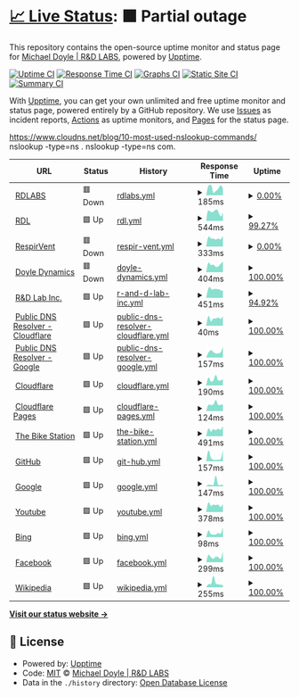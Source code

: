 # [📈 Live Status](https://RDLGBC.github.io/upptime): <!--live status--> **🟧 Partial outage**

This repository contains the open-source uptime monitor and status page for [Michael Doyle | R&D LABS](rdlabs.science), powered by [Upptime](https://github.com/upptime/upptime).

[![Uptime CI](https://github.com/RDLGBC/upptime/workflows/Uptime%20CI/badge.svg)](https://github.com/RDLGBC/upptime/actions?query=workflow%3A%22Uptime+CI%22)
[![Response Time CI](https://github.com/RDLGBC/upptime/workflows/Response%20Time%20CI/badge.svg)](https://github.com/RDLGBC/upptime/actions?query=workflow%3A%22Response+Time+CI%22)
[![Graphs CI](https://github.com/RDLGBC/upptime/workflows/Graphs%20CI/badge.svg)](https://github.com/RDLGBC/upptime/actions?query=workflow%3A%22Graphs+CI%22)
[![Static Site CI](https://github.com/RDLGBC/upptime/workflows/Static%20Site%20CI/badge.svg)](https://github.com/RDLGBC/upptime/actions?query=workflow%3A%22Static+Site+CI%22)
[![Summary CI](https://github.com/RDLGBC/upptime/workflows/Summary%20CI/badge.svg)](https://github.com/RDLGBC/upptime/actions?query=workflow%3A%22Summary+CI%22)

With [Upptime](https://upptime.js.org), you can get your own unlimited and free uptime monitor and status page, powered entirely by a GitHub repository. We use [Issues](https://github.com/RDLGBC/upptime/issues) as incident reports, [Actions](https://github.com/RDLGBC/upptime/actions) as uptime monitors, and [Pages](https://RDLGBC.github.io/upptime) for the status page.

https://www.cloudns.net/blog/10-most-used-nslookup-commands/
nslookup -type=ns .
nslookup -type=ns com.

<!--start: status pages-->
<!-- This summary is generated by Upptime (https://github.com/upptime/upptime) -->
<!-- Do not edit this manually, your changes will be overwritten -->
<!-- prettier-ignore -->
| URL | Status | History | Response Time | Uptime |
| --- | ------ | ------- | ------------- | ------ |
| <img alt="" src="https://icons.duckduckgo.com/ip3/www.rdlabs.science.ico" height="13"> [RDLABS](https://www.rdlabs.science/) | 🟥 Down | [rdlabs.yml](https://github.com/RDLGBC/upptime/commits/HEAD/history/rdlabs.yml) | <details><summary><img alt="Response time graph" src="./graphs/rdlabs/response-time-week.png" height="20"> 185ms</summary><br><a href="https://RDLGBC.github.io/upptime/history/rdlabs"><img alt="Response time 227" src="https://img.shields.io/endpoint?url=https%3A%2F%2Fraw.githubusercontent.com%2FRDLGBC%2Fupptime%2FHEAD%2Fapi%2Frdlabs%2Fresponse-time.json"></a><br><a href="https://RDLGBC.github.io/upptime/history/rdlabs"><img alt="24-hour response time 185" src="https://img.shields.io/endpoint?url=https%3A%2F%2Fraw.githubusercontent.com%2FRDLGBC%2Fupptime%2FHEAD%2Fapi%2Frdlabs%2Fresponse-time-day.json"></a><br><a href="https://RDLGBC.github.io/upptime/history/rdlabs"><img alt="7-day response time 185" src="https://img.shields.io/endpoint?url=https%3A%2F%2Fraw.githubusercontent.com%2FRDLGBC%2Fupptime%2FHEAD%2Fapi%2Frdlabs%2Fresponse-time-week.json"></a><br><a href="https://RDLGBC.github.io/upptime/history/rdlabs"><img alt="30-day response time 247" src="https://img.shields.io/endpoint?url=https%3A%2F%2Fraw.githubusercontent.com%2FRDLGBC%2Fupptime%2FHEAD%2Fapi%2Frdlabs%2Fresponse-time-month.json"></a><br><a href="https://RDLGBC.github.io/upptime/history/rdlabs"><img alt="1-year response time 229" src="https://img.shields.io/endpoint?url=https%3A%2F%2Fraw.githubusercontent.com%2FRDLGBC%2Fupptime%2FHEAD%2Fapi%2Frdlabs%2Fresponse-time-year.json"></a></details> | <details><summary><a href="https://RDLGBC.github.io/upptime/history/rdlabs">0.00%</a></summary><a href="https://RDLGBC.github.io/upptime/history/rdlabs"><img alt="All-time uptime 0.00%" src="https://img.shields.io/endpoint?url=https%3A%2F%2Fraw.githubusercontent.com%2FRDLGBC%2Fupptime%2FHEAD%2Fapi%2Frdlabs%2Fuptime.json"></a><br><a href="https://RDLGBC.github.io/upptime/history/rdlabs"><img alt="24-hour uptime 0.00%" src="https://img.shields.io/endpoint?url=https%3A%2F%2Fraw.githubusercontent.com%2FRDLGBC%2Fupptime%2FHEAD%2Fapi%2Frdlabs%2Fuptime-day.json"></a><br><a href="https://RDLGBC.github.io/upptime/history/rdlabs"><img alt="7-day uptime 0.00%" src="https://img.shields.io/endpoint?url=https%3A%2F%2Fraw.githubusercontent.com%2FRDLGBC%2Fupptime%2FHEAD%2Fapi%2Frdlabs%2Fuptime-week.json"></a><br><a href="https://RDLGBC.github.io/upptime/history/rdlabs"><img alt="30-day uptime 4.67%" src="https://img.shields.io/endpoint?url=https%3A%2F%2Fraw.githubusercontent.com%2FRDLGBC%2Fupptime%2FHEAD%2Fapi%2Frdlabs%2Fuptime-month.json"></a><br><a href="https://RDLGBC.github.io/upptime/history/rdlabs"><img alt="1-year uptime 0.00%" src="https://img.shields.io/endpoint?url=https%3A%2F%2Fraw.githubusercontent.com%2FRDLGBC%2Fupptime%2FHEAD%2Fapi%2Frdlabs%2Fuptime-year.json"></a></details>
| <img alt="" src="https://icons.duckduckgo.com/ip3/www.rdl.science.ico" height="13"> [RDL](https://www.rdl.science/) | 🟩 Up | [rdl.yml](https://github.com/RDLGBC/upptime/commits/HEAD/history/rdl.yml) | <details><summary><img alt="Response time graph" src="./graphs/rdl/response-time-week.png" height="20"> 544ms</summary><br><a href="https://RDLGBC.github.io/upptime/history/rdl"><img alt="Response time 650" src="https://img.shields.io/endpoint?url=https%3A%2F%2Fraw.githubusercontent.com%2FRDLGBC%2Fupptime%2FHEAD%2Fapi%2Frdl%2Fresponse-time.json"></a><br><a href="https://RDLGBC.github.io/upptime/history/rdl"><img alt="24-hour response time 502" src="https://img.shields.io/endpoint?url=https%3A%2F%2Fraw.githubusercontent.com%2FRDLGBC%2Fupptime%2FHEAD%2Fapi%2Frdl%2Fresponse-time-day.json"></a><br><a href="https://RDLGBC.github.io/upptime/history/rdl"><img alt="7-day response time 544" src="https://img.shields.io/endpoint?url=https%3A%2F%2Fraw.githubusercontent.com%2FRDLGBC%2Fupptime%2FHEAD%2Fapi%2Frdl%2Fresponse-time-week.json"></a><br><a href="https://RDLGBC.github.io/upptime/history/rdl"><img alt="30-day response time 641" src="https://img.shields.io/endpoint?url=https%3A%2F%2Fraw.githubusercontent.com%2FRDLGBC%2Fupptime%2FHEAD%2Fapi%2Frdl%2Fresponse-time-month.json"></a><br><a href="https://RDLGBC.github.io/upptime/history/rdl"><img alt="1-year response time 650" src="https://img.shields.io/endpoint?url=https%3A%2F%2Fraw.githubusercontent.com%2FRDLGBC%2Fupptime%2FHEAD%2Fapi%2Frdl%2Fresponse-time-year.json"></a></details> | <details><summary><a href="https://RDLGBC.github.io/upptime/history/rdl">99.27%</a></summary><a href="https://RDLGBC.github.io/upptime/history/rdl"><img alt="All-time uptime 2.44%" src="https://img.shields.io/endpoint?url=https%3A%2F%2Fraw.githubusercontent.com%2FRDLGBC%2Fupptime%2FHEAD%2Fapi%2Frdl%2Fuptime.json"></a><br><a href="https://RDLGBC.github.io/upptime/history/rdl"><img alt="24-hour uptime 100.00%" src="https://img.shields.io/endpoint?url=https%3A%2F%2Fraw.githubusercontent.com%2FRDLGBC%2Fupptime%2FHEAD%2Fapi%2Frdl%2Fuptime-day.json"></a><br><a href="https://RDLGBC.github.io/upptime/history/rdl"><img alt="7-day uptime 99.27%" src="https://img.shields.io/endpoint?url=https%3A%2F%2Fraw.githubusercontent.com%2FRDLGBC%2Fupptime%2FHEAD%2Fapi%2Frdl%2Fuptime-week.json"></a><br><a href="https://RDLGBC.github.io/upptime/history/rdl"><img alt="30-day uptime 39.64%" src="https://img.shields.io/endpoint?url=https%3A%2F%2Fraw.githubusercontent.com%2FRDLGBC%2Fupptime%2FHEAD%2Fapi%2Frdl%2Fuptime-month.json"></a><br><a href="https://RDLGBC.github.io/upptime/history/rdl"><img alt="1-year uptime 2.65%" src="https://img.shields.io/endpoint?url=https%3A%2F%2Fraw.githubusercontent.com%2FRDLGBC%2Fupptime%2FHEAD%2Fapi%2Frdl%2Fuptime-year.json"></a></details>
| <img alt="" src="https://icons.duckduckgo.com/ip3/www.respirvent.com.ico" height="13"> [RespirVent](https://www.respirvent.com/) | 🟥 Down | [respir-vent.yml](https://github.com/RDLGBC/upptime/commits/HEAD/history/respir-vent.yml) | <details><summary><img alt="Response time graph" src="./graphs/respir-vent/response-time-week.png" height="20"> 333ms</summary><br><a href="https://RDLGBC.github.io/upptime/history/respir-vent"><img alt="Response time 631" src="https://img.shields.io/endpoint?url=https%3A%2F%2Fraw.githubusercontent.com%2FRDLGBC%2Fupptime%2FHEAD%2Fapi%2Frespir-vent%2Fresponse-time.json"></a><br><a href="https://RDLGBC.github.io/upptime/history/respir-vent"><img alt="24-hour response time 420" src="https://img.shields.io/endpoint?url=https%3A%2F%2Fraw.githubusercontent.com%2FRDLGBC%2Fupptime%2FHEAD%2Fapi%2Frespir-vent%2Fresponse-time-day.json"></a><br><a href="https://RDLGBC.github.io/upptime/history/respir-vent"><img alt="7-day response time 333" src="https://img.shields.io/endpoint?url=https%3A%2F%2Fraw.githubusercontent.com%2FRDLGBC%2Fupptime%2FHEAD%2Fapi%2Frespir-vent%2Fresponse-time-week.json"></a><br><a href="https://RDLGBC.github.io/upptime/history/respir-vent"><img alt="30-day response time 322" src="https://img.shields.io/endpoint?url=https%3A%2F%2Fraw.githubusercontent.com%2FRDLGBC%2Fupptime%2FHEAD%2Fapi%2Frespir-vent%2Fresponse-time-month.json"></a><br><a href="https://RDLGBC.github.io/upptime/history/respir-vent"><img alt="1-year response time 541" src="https://img.shields.io/endpoint?url=https%3A%2F%2Fraw.githubusercontent.com%2FRDLGBC%2Fupptime%2FHEAD%2Fapi%2Frespir-vent%2Fresponse-time-year.json"></a></details> | <details><summary><a href="https://RDLGBC.github.io/upptime/history/respir-vent">0.00%</a></summary><a href="https://RDLGBC.github.io/upptime/history/respir-vent"><img alt="All-time uptime 49.20%" src="https://img.shields.io/endpoint?url=https%3A%2F%2Fraw.githubusercontent.com%2FRDLGBC%2Fupptime%2FHEAD%2Fapi%2Frespir-vent%2Fuptime.json"></a><br><a href="https://RDLGBC.github.io/upptime/history/respir-vent"><img alt="24-hour uptime 0.00%" src="https://img.shields.io/endpoint?url=https%3A%2F%2Fraw.githubusercontent.com%2FRDLGBC%2Fupptime%2FHEAD%2Fapi%2Frespir-vent%2Fuptime-day.json"></a><br><a href="https://RDLGBC.github.io/upptime/history/respir-vent"><img alt="7-day uptime 0.00%" src="https://img.shields.io/endpoint?url=https%3A%2F%2Fraw.githubusercontent.com%2FRDLGBC%2Fupptime%2FHEAD%2Fapi%2Frespir-vent%2Fuptime-week.json"></a><br><a href="https://RDLGBC.github.io/upptime/history/respir-vent"><img alt="30-day uptime 4.67%" src="https://img.shields.io/endpoint?url=https%3A%2F%2Fraw.githubusercontent.com%2FRDLGBC%2Fupptime%2FHEAD%2Fapi%2Frespir-vent%2Fuptime-month.json"></a><br><a href="https://RDLGBC.github.io/upptime/history/respir-vent"><img alt="1-year uptime 39.03%" src="https://img.shields.io/endpoint?url=https%3A%2F%2Fraw.githubusercontent.com%2FRDLGBC%2Fupptime%2FHEAD%2Fapi%2Frespir-vent%2Fuptime-year.json"></a></details>
| <img alt="" src="https://icons.duckduckgo.com/ip3/www.doyledynamics.com.ico" height="13"> [Doyle Dynamics](http://www.doyledynamics.com/) | 🟥 Down | [doyle-dynamics.yml](https://github.com/RDLGBC/upptime/commits/HEAD/history/doyle-dynamics.yml) | <details><summary><img alt="Response time graph" src="./graphs/doyle-dynamics/response-time-week.png" height="20"> 404ms</summary><br><a href="https://RDLGBC.github.io/upptime/history/doyle-dynamics"><img alt="Response time 504" src="https://img.shields.io/endpoint?url=https%3A%2F%2Fraw.githubusercontent.com%2FRDLGBC%2Fupptime%2FHEAD%2Fapi%2Fdoyle-dynamics%2Fresponse-time.json"></a><br><a href="https://RDLGBC.github.io/upptime/history/doyle-dynamics"><img alt="24-hour response time 470" src="https://img.shields.io/endpoint?url=https%3A%2F%2Fraw.githubusercontent.com%2FRDLGBC%2Fupptime%2FHEAD%2Fapi%2Fdoyle-dynamics%2Fresponse-time-day.json"></a><br><a href="https://RDLGBC.github.io/upptime/history/doyle-dynamics"><img alt="7-day response time 404" src="https://img.shields.io/endpoint?url=https%3A%2F%2Fraw.githubusercontent.com%2FRDLGBC%2Fupptime%2FHEAD%2Fapi%2Fdoyle-dynamics%2Fresponse-time-week.json"></a><br><a href="https://RDLGBC.github.io/upptime/history/doyle-dynamics"><img alt="30-day response time 420" src="https://img.shields.io/endpoint?url=https%3A%2F%2Fraw.githubusercontent.com%2FRDLGBC%2Fupptime%2FHEAD%2Fapi%2Fdoyle-dynamics%2Fresponse-time-month.json"></a><br><a href="https://RDLGBC.github.io/upptime/history/doyle-dynamics"><img alt="1-year response time 495" src="https://img.shields.io/endpoint?url=https%3A%2F%2Fraw.githubusercontent.com%2FRDLGBC%2Fupptime%2FHEAD%2Fapi%2Fdoyle-dynamics%2Fresponse-time-year.json"></a></details> | <details><summary><a href="https://RDLGBC.github.io/upptime/history/doyle-dynamics">100.00%</a></summary><a href="https://RDLGBC.github.io/upptime/history/doyle-dynamics"><img alt="All-time uptime 99.86%" src="https://img.shields.io/endpoint?url=https%3A%2F%2Fraw.githubusercontent.com%2FRDLGBC%2Fupptime%2FHEAD%2Fapi%2Fdoyle-dynamics%2Fuptime.json"></a><br><a href="https://RDLGBC.github.io/upptime/history/doyle-dynamics"><img alt="24-hour uptime 99.99%" src="https://img.shields.io/endpoint?url=https%3A%2F%2Fraw.githubusercontent.com%2FRDLGBC%2Fupptime%2FHEAD%2Fapi%2Fdoyle-dynamics%2Fuptime-day.json"></a><br><a href="https://RDLGBC.github.io/upptime/history/doyle-dynamics"><img alt="7-day uptime 100.00%" src="https://img.shields.io/endpoint?url=https%3A%2F%2Fraw.githubusercontent.com%2FRDLGBC%2Fupptime%2FHEAD%2Fapi%2Fdoyle-dynamics%2Fuptime-week.json"></a><br><a href="https://RDLGBC.github.io/upptime/history/doyle-dynamics"><img alt="30-day uptime 99.77%" src="https://img.shields.io/endpoint?url=https%3A%2F%2Fraw.githubusercontent.com%2FRDLGBC%2Fupptime%2FHEAD%2Fapi%2Fdoyle-dynamics%2Fuptime-month.json"></a><br><a href="https://RDLGBC.github.io/upptime/history/doyle-dynamics"><img alt="1-year uptime 99.84%" src="https://img.shields.io/endpoint?url=https%3A%2F%2Fraw.githubusercontent.com%2FRDLGBC%2Fupptime%2FHEAD%2Fapi%2Fdoyle-dynamics%2Fuptime-year.json"></a></details>
| <img alt="" src="https://icons.duckduckgo.com/ip3/rdlabinc.com.ico" height="13"> [R&D Lab Inc.](http://rdlabinc.com) | 🟩 Up | [r-and-d-lab-inc.yml](https://github.com/RDLGBC/upptime/commits/HEAD/history/r-and-d-lab-inc.yml) | <details><summary><img alt="Response time graph" src="./graphs/r-and-d-lab-inc/response-time-week.png" height="20"> 451ms</summary><br><a href="https://RDLGBC.github.io/upptime/history/r-and-d-lab-inc"><img alt="Response time 557" src="https://img.shields.io/endpoint?url=https%3A%2F%2Fraw.githubusercontent.com%2FRDLGBC%2Fupptime%2FHEAD%2Fapi%2Fr-and-d-lab-inc%2Fresponse-time.json"></a><br><a href="https://RDLGBC.github.io/upptime/history/r-and-d-lab-inc"><img alt="24-hour response time 390" src="https://img.shields.io/endpoint?url=https%3A%2F%2Fraw.githubusercontent.com%2FRDLGBC%2Fupptime%2FHEAD%2Fapi%2Fr-and-d-lab-inc%2Fresponse-time-day.json"></a><br><a href="https://RDLGBC.github.io/upptime/history/r-and-d-lab-inc"><img alt="7-day response time 451" src="https://img.shields.io/endpoint?url=https%3A%2F%2Fraw.githubusercontent.com%2FRDLGBC%2Fupptime%2FHEAD%2Fapi%2Fr-and-d-lab-inc%2Fresponse-time-week.json"></a><br><a href="https://RDLGBC.github.io/upptime/history/r-and-d-lab-inc"><img alt="30-day response time 533" src="https://img.shields.io/endpoint?url=https%3A%2F%2Fraw.githubusercontent.com%2FRDLGBC%2Fupptime%2FHEAD%2Fapi%2Fr-and-d-lab-inc%2Fresponse-time-month.json"></a><br><a href="https://RDLGBC.github.io/upptime/history/r-and-d-lab-inc"><img alt="1-year response time 548" src="https://img.shields.io/endpoint?url=https%3A%2F%2Fraw.githubusercontent.com%2FRDLGBC%2Fupptime%2FHEAD%2Fapi%2Fr-and-d-lab-inc%2Fresponse-time-year.json"></a></details> | <details><summary><a href="https://RDLGBC.github.io/upptime/history/r-and-d-lab-inc">94.92%</a></summary><a href="https://RDLGBC.github.io/upptime/history/r-and-d-lab-inc"><img alt="All-time uptime 2.33%" src="https://img.shields.io/endpoint?url=https%3A%2F%2Fraw.githubusercontent.com%2FRDLGBC%2Fupptime%2FHEAD%2Fapi%2Fr-and-d-lab-inc%2Fuptime.json"></a><br><a href="https://RDLGBC.github.io/upptime/history/r-and-d-lab-inc"><img alt="24-hour uptime 100.00%" src="https://img.shields.io/endpoint?url=https%3A%2F%2Fraw.githubusercontent.com%2FRDLGBC%2Fupptime%2FHEAD%2Fapi%2Fr-and-d-lab-inc%2Fuptime-day.json"></a><br><a href="https://RDLGBC.github.io/upptime/history/r-and-d-lab-inc"><img alt="7-day uptime 94.92%" src="https://img.shields.io/endpoint?url=https%3A%2F%2Fraw.githubusercontent.com%2FRDLGBC%2Fupptime%2FHEAD%2Fapi%2Fr-and-d-lab-inc%2Fuptime-week.json"></a><br><a href="https://RDLGBC.github.io/upptime/history/r-and-d-lab-inc"><img alt="30-day uptime 38.13%" src="https://img.shields.io/endpoint?url=https%3A%2F%2Fraw.githubusercontent.com%2FRDLGBC%2Fupptime%2FHEAD%2Fapi%2Fr-and-d-lab-inc%2Fuptime-month.json"></a><br><a href="https://RDLGBC.github.io/upptime/history/r-and-d-lab-inc"><img alt="1-year uptime 2.53%" src="https://img.shields.io/endpoint?url=https%3A%2F%2Fraw.githubusercontent.com%2FRDLGBC%2Fupptime%2FHEAD%2Fapi%2Fr-and-d-lab-inc%2Fuptime-year.json"></a></details>
| <img alt="" src="https://icons.duckduckgo.com/ip3/1.1.1.1.ico" height="13"> [Public DNS Resolver - Cloudflare](https://1.1.1.1) | 🟩 Up | [public-dns-resolver-cloudflare.yml](https://github.com/RDLGBC/upptime/commits/HEAD/history/public-dns-resolver-cloudflare.yml) | <details><summary><img alt="Response time graph" src="./graphs/public-dns-resolver-cloudflare/response-time-week.png" height="20"> 40ms</summary><br><a href="https://RDLGBC.github.io/upptime/history/public-dns-resolver-cloudflare"><img alt="Response time 557" src="https://img.shields.io/endpoint?url=https%3A%2F%2Fraw.githubusercontent.com%2FRDLGBC%2Fupptime%2FHEAD%2Fapi%2Fpublic-dns-resolver-cloudflare%2Fresponse-time.json"></a><br><a href="https://RDLGBC.github.io/upptime/history/public-dns-resolver-cloudflare"><img alt="24-hour response time 49" src="https://img.shields.io/endpoint?url=https%3A%2F%2Fraw.githubusercontent.com%2FRDLGBC%2Fupptime%2FHEAD%2Fapi%2Fpublic-dns-resolver-cloudflare%2Fresponse-time-day.json"></a><br><a href="https://RDLGBC.github.io/upptime/history/public-dns-resolver-cloudflare"><img alt="7-day response time 40" src="https://img.shields.io/endpoint?url=https%3A%2F%2Fraw.githubusercontent.com%2FRDLGBC%2Fupptime%2FHEAD%2Fapi%2Fpublic-dns-resolver-cloudflare%2Fresponse-time-week.json"></a><br><a href="https://RDLGBC.github.io/upptime/history/public-dns-resolver-cloudflare"><img alt="30-day response time 35" src="https://img.shields.io/endpoint?url=https%3A%2F%2Fraw.githubusercontent.com%2FRDLGBC%2Fupptime%2FHEAD%2Fapi%2Fpublic-dns-resolver-cloudflare%2Fresponse-time-month.json"></a><br><a href="https://RDLGBC.github.io/upptime/history/public-dns-resolver-cloudflare"><img alt="1-year response time 645" src="https://img.shields.io/endpoint?url=https%3A%2F%2Fraw.githubusercontent.com%2FRDLGBC%2Fupptime%2FHEAD%2Fapi%2Fpublic-dns-resolver-cloudflare%2Fresponse-time-year.json"></a></details> | <details><summary><a href="https://RDLGBC.github.io/upptime/history/public-dns-resolver-cloudflare">100.00%</a></summary><a href="https://RDLGBC.github.io/upptime/history/public-dns-resolver-cloudflare"><img alt="All-time uptime 99.98%" src="https://img.shields.io/endpoint?url=https%3A%2F%2Fraw.githubusercontent.com%2FRDLGBC%2Fupptime%2FHEAD%2Fapi%2Fpublic-dns-resolver-cloudflare%2Fuptime.json"></a><br><a href="https://RDLGBC.github.io/upptime/history/public-dns-resolver-cloudflare"><img alt="24-hour uptime 100.00%" src="https://img.shields.io/endpoint?url=https%3A%2F%2Fraw.githubusercontent.com%2FRDLGBC%2Fupptime%2FHEAD%2Fapi%2Fpublic-dns-resolver-cloudflare%2Fuptime-day.json"></a><br><a href="https://RDLGBC.github.io/upptime/history/public-dns-resolver-cloudflare"><img alt="7-day uptime 100.00%" src="https://img.shields.io/endpoint?url=https%3A%2F%2Fraw.githubusercontent.com%2FRDLGBC%2Fupptime%2FHEAD%2Fapi%2Fpublic-dns-resolver-cloudflare%2Fuptime-week.json"></a><br><a href="https://RDLGBC.github.io/upptime/history/public-dns-resolver-cloudflare"><img alt="30-day uptime 100.00%" src="https://img.shields.io/endpoint?url=https%3A%2F%2Fraw.githubusercontent.com%2FRDLGBC%2Fupptime%2FHEAD%2Fapi%2Fpublic-dns-resolver-cloudflare%2Fuptime-month.json"></a><br><a href="https://RDLGBC.github.io/upptime/history/public-dns-resolver-cloudflare"><img alt="1-year uptime 99.98%" src="https://img.shields.io/endpoint?url=https%3A%2F%2Fraw.githubusercontent.com%2FRDLGBC%2Fupptime%2FHEAD%2Fapi%2Fpublic-dns-resolver-cloudflare%2Fuptime-year.json"></a></details>
| <img alt="" src="https://icons.duckduckgo.com/ip3/8.8.8.8.ico" height="13"> [Public DNS Resolver - Google](https://8.8.8.8) | 🟩 Up | [public-dns-resolver-google.yml](https://github.com/RDLGBC/upptime/commits/HEAD/history/public-dns-resolver-google.yml) | <details><summary><img alt="Response time graph" src="./graphs/public-dns-resolver-google/response-time-week.png" height="20"> 157ms</summary><br><a href="https://RDLGBC.github.io/upptime/history/public-dns-resolver-google"><img alt="Response time 181" src="https://img.shields.io/endpoint?url=https%3A%2F%2Fraw.githubusercontent.com%2FRDLGBC%2Fupptime%2FHEAD%2Fapi%2Fpublic-dns-resolver-google%2Fresponse-time.json"></a><br><a href="https://RDLGBC.github.io/upptime/history/public-dns-resolver-google"><img alt="24-hour response time 277" src="https://img.shields.io/endpoint?url=https%3A%2F%2Fraw.githubusercontent.com%2FRDLGBC%2Fupptime%2FHEAD%2Fapi%2Fpublic-dns-resolver-google%2Fresponse-time-day.json"></a><br><a href="https://RDLGBC.github.io/upptime/history/public-dns-resolver-google"><img alt="7-day response time 157" src="https://img.shields.io/endpoint?url=https%3A%2F%2Fraw.githubusercontent.com%2FRDLGBC%2Fupptime%2FHEAD%2Fapi%2Fpublic-dns-resolver-google%2Fresponse-time-week.json"></a><br><a href="https://RDLGBC.github.io/upptime/history/public-dns-resolver-google"><img alt="30-day response time 154" src="https://img.shields.io/endpoint?url=https%3A%2F%2Fraw.githubusercontent.com%2FRDLGBC%2Fupptime%2FHEAD%2Fapi%2Fpublic-dns-resolver-google%2Fresponse-time-month.json"></a><br><a href="https://RDLGBC.github.io/upptime/history/public-dns-resolver-google"><img alt="1-year response time 178" src="https://img.shields.io/endpoint?url=https%3A%2F%2Fraw.githubusercontent.com%2FRDLGBC%2Fupptime%2FHEAD%2Fapi%2Fpublic-dns-resolver-google%2Fresponse-time-year.json"></a></details> | <details><summary><a href="https://RDLGBC.github.io/upptime/history/public-dns-resolver-google">100.00%</a></summary><a href="https://RDLGBC.github.io/upptime/history/public-dns-resolver-google"><img alt="All-time uptime 99.97%" src="https://img.shields.io/endpoint?url=https%3A%2F%2Fraw.githubusercontent.com%2FRDLGBC%2Fupptime%2FHEAD%2Fapi%2Fpublic-dns-resolver-google%2Fuptime.json"></a><br><a href="https://RDLGBC.github.io/upptime/history/public-dns-resolver-google"><img alt="24-hour uptime 100.00%" src="https://img.shields.io/endpoint?url=https%3A%2F%2Fraw.githubusercontent.com%2FRDLGBC%2Fupptime%2FHEAD%2Fapi%2Fpublic-dns-resolver-google%2Fuptime-day.json"></a><br><a href="https://RDLGBC.github.io/upptime/history/public-dns-resolver-google"><img alt="7-day uptime 100.00%" src="https://img.shields.io/endpoint?url=https%3A%2F%2Fraw.githubusercontent.com%2FRDLGBC%2Fupptime%2FHEAD%2Fapi%2Fpublic-dns-resolver-google%2Fuptime-week.json"></a><br><a href="https://RDLGBC.github.io/upptime/history/public-dns-resolver-google"><img alt="30-day uptime 100.00%" src="https://img.shields.io/endpoint?url=https%3A%2F%2Fraw.githubusercontent.com%2FRDLGBC%2Fupptime%2FHEAD%2Fapi%2Fpublic-dns-resolver-google%2Fuptime-month.json"></a><br><a href="https://RDLGBC.github.io/upptime/history/public-dns-resolver-google"><img alt="1-year uptime 99.97%" src="https://img.shields.io/endpoint?url=https%3A%2F%2Fraw.githubusercontent.com%2FRDLGBC%2Fupptime%2FHEAD%2Fapi%2Fpublic-dns-resolver-google%2Fuptime-year.json"></a></details>
| <img alt="" src="https://icons.duckduckgo.com/ip3/www.cloudflare.com.ico" height="13"> [Cloudflare](https://www.cloudflare.com) | 🟩 Up | [cloudflare.yml](https://github.com/RDLGBC/upptime/commits/HEAD/history/cloudflare.yml) | <details><summary><img alt="Response time graph" src="./graphs/cloudflare/response-time-week.png" height="20"> 190ms</summary><br><a href="https://RDLGBC.github.io/upptime/history/cloudflare"><img alt="Response time 100" src="https://img.shields.io/endpoint?url=https%3A%2F%2Fraw.githubusercontent.com%2FRDLGBC%2Fupptime%2FHEAD%2Fapi%2Fcloudflare%2Fresponse-time.json"></a><br><a href="https://RDLGBC.github.io/upptime/history/cloudflare"><img alt="24-hour response time 186" src="https://img.shields.io/endpoint?url=https%3A%2F%2Fraw.githubusercontent.com%2FRDLGBC%2Fupptime%2FHEAD%2Fapi%2Fcloudflare%2Fresponse-time-day.json"></a><br><a href="https://RDLGBC.github.io/upptime/history/cloudflare"><img alt="7-day response time 190" src="https://img.shields.io/endpoint?url=https%3A%2F%2Fraw.githubusercontent.com%2FRDLGBC%2Fupptime%2FHEAD%2Fapi%2Fcloudflare%2Fresponse-time-week.json"></a><br><a href="https://RDLGBC.github.io/upptime/history/cloudflare"><img alt="30-day response time 138" src="https://img.shields.io/endpoint?url=https%3A%2F%2Fraw.githubusercontent.com%2FRDLGBC%2Fupptime%2FHEAD%2Fapi%2Fcloudflare%2Fresponse-time-month.json"></a><br><a href="https://RDLGBC.github.io/upptime/history/cloudflare"><img alt="1-year response time 100" src="https://img.shields.io/endpoint?url=https%3A%2F%2Fraw.githubusercontent.com%2FRDLGBC%2Fupptime%2FHEAD%2Fapi%2Fcloudflare%2Fresponse-time-year.json"></a></details> | <details><summary><a href="https://RDLGBC.github.io/upptime/history/cloudflare">100.00%</a></summary><a href="https://RDLGBC.github.io/upptime/history/cloudflare"><img alt="All-time uptime 99.95%" src="https://img.shields.io/endpoint?url=https%3A%2F%2Fraw.githubusercontent.com%2FRDLGBC%2Fupptime%2FHEAD%2Fapi%2Fcloudflare%2Fuptime.json"></a><br><a href="https://RDLGBC.github.io/upptime/history/cloudflare"><img alt="24-hour uptime 100.00%" src="https://img.shields.io/endpoint?url=https%3A%2F%2Fraw.githubusercontent.com%2FRDLGBC%2Fupptime%2FHEAD%2Fapi%2Fcloudflare%2Fuptime-day.json"></a><br><a href="https://RDLGBC.github.io/upptime/history/cloudflare"><img alt="7-day uptime 100.00%" src="https://img.shields.io/endpoint?url=https%3A%2F%2Fraw.githubusercontent.com%2FRDLGBC%2Fupptime%2FHEAD%2Fapi%2Fcloudflare%2Fuptime-week.json"></a><br><a href="https://RDLGBC.github.io/upptime/history/cloudflare"><img alt="30-day uptime 100.00%" src="https://img.shields.io/endpoint?url=https%3A%2F%2Fraw.githubusercontent.com%2FRDLGBC%2Fupptime%2FHEAD%2Fapi%2Fcloudflare%2Fuptime-month.json"></a><br><a href="https://RDLGBC.github.io/upptime/history/cloudflare"><img alt="1-year uptime 99.94%" src="https://img.shields.io/endpoint?url=https%3A%2F%2Fraw.githubusercontent.com%2FRDLGBC%2Fupptime%2FHEAD%2Fapi%2Fcloudflare%2Fuptime-year.json"></a></details>
| <img alt="" src="https://icons.duckduckgo.com/ip3/pages.cloudflare.com.ico" height="13"> [Cloudflare Pages](https://pages.cloudflare.com/) | 🟩 Up | [cloudflare-pages.yml](https://github.com/RDLGBC/upptime/commits/HEAD/history/cloudflare-pages.yml) | <details><summary><img alt="Response time graph" src="./graphs/cloudflare-pages/response-time-week.png" height="20"> 124ms</summary><br><a href="https://RDLGBC.github.io/upptime/history/cloudflare-pages"><img alt="Response time 124" src="https://img.shields.io/endpoint?url=https%3A%2F%2Fraw.githubusercontent.com%2FRDLGBC%2Fupptime%2FHEAD%2Fapi%2Fcloudflare-pages%2Fresponse-time.json"></a><br><a href="https://RDLGBC.github.io/upptime/history/cloudflare-pages"><img alt="24-hour response time 120" src="https://img.shields.io/endpoint?url=https%3A%2F%2Fraw.githubusercontent.com%2FRDLGBC%2Fupptime%2FHEAD%2Fapi%2Fcloudflare-pages%2Fresponse-time-day.json"></a><br><a href="https://RDLGBC.github.io/upptime/history/cloudflare-pages"><img alt="7-day response time 124" src="https://img.shields.io/endpoint?url=https%3A%2F%2Fraw.githubusercontent.com%2FRDLGBC%2Fupptime%2FHEAD%2Fapi%2Fcloudflare-pages%2Fresponse-time-week.json"></a><br><a href="https://RDLGBC.github.io/upptime/history/cloudflare-pages"><img alt="30-day response time 252" src="https://img.shields.io/endpoint?url=https%3A%2F%2Fraw.githubusercontent.com%2FRDLGBC%2Fupptime%2FHEAD%2Fapi%2Fcloudflare-pages%2Fresponse-time-month.json"></a><br><a href="https://RDLGBC.github.io/upptime/history/cloudflare-pages"><img alt="1-year response time 123" src="https://img.shields.io/endpoint?url=https%3A%2F%2Fraw.githubusercontent.com%2FRDLGBC%2Fupptime%2FHEAD%2Fapi%2Fcloudflare-pages%2Fresponse-time-year.json"></a></details> | <details><summary><a href="https://RDLGBC.github.io/upptime/history/cloudflare-pages">100.00%</a></summary><a href="https://RDLGBC.github.io/upptime/history/cloudflare-pages"><img alt="All-time uptime 100.00%" src="https://img.shields.io/endpoint?url=https%3A%2F%2Fraw.githubusercontent.com%2FRDLGBC%2Fupptime%2FHEAD%2Fapi%2Fcloudflare-pages%2Fuptime.json"></a><br><a href="https://RDLGBC.github.io/upptime/history/cloudflare-pages"><img alt="24-hour uptime 100.00%" src="https://img.shields.io/endpoint?url=https%3A%2F%2Fraw.githubusercontent.com%2FRDLGBC%2Fupptime%2FHEAD%2Fapi%2Fcloudflare-pages%2Fuptime-day.json"></a><br><a href="https://RDLGBC.github.io/upptime/history/cloudflare-pages"><img alt="7-day uptime 100.00%" src="https://img.shields.io/endpoint?url=https%3A%2F%2Fraw.githubusercontent.com%2FRDLGBC%2Fupptime%2FHEAD%2Fapi%2Fcloudflare-pages%2Fuptime-week.json"></a><br><a href="https://RDLGBC.github.io/upptime/history/cloudflare-pages"><img alt="30-day uptime 100.00%" src="https://img.shields.io/endpoint?url=https%3A%2F%2Fraw.githubusercontent.com%2FRDLGBC%2Fupptime%2FHEAD%2Fapi%2Fcloudflare-pages%2Fuptime-month.json"></a><br><a href="https://RDLGBC.github.io/upptime/history/cloudflare-pages"><img alt="1-year uptime 100.00%" src="https://img.shields.io/endpoint?url=https%3A%2F%2Fraw.githubusercontent.com%2FRDLGBC%2Fupptime%2FHEAD%2Fapi%2Fcloudflare-pages%2Fuptime-year.json"></a></details>
| <img alt="" src="https://icons.duckduckgo.com/ip3/website-bikestn.pages.dev.ico" height="13"> [The Bike Station](https://website-bikestn.pages.dev/) | 🟩 Up | [the-bike-station.yml](https://github.com/RDLGBC/upptime/commits/HEAD/history/the-bike-station.yml) | <details><summary><img alt="Response time graph" src="./graphs/the-bike-station/response-time-week.png" height="20"> 491ms</summary><br><a href="https://RDLGBC.github.io/upptime/history/the-bike-station"><img alt="Response time 471" src="https://img.shields.io/endpoint?url=https%3A%2F%2Fraw.githubusercontent.com%2FRDLGBC%2Fupptime%2FHEAD%2Fapi%2Fthe-bike-station%2Fresponse-time.json"></a><br><a href="https://RDLGBC.github.io/upptime/history/the-bike-station"><img alt="24-hour response time 703" src="https://img.shields.io/endpoint?url=https%3A%2F%2Fraw.githubusercontent.com%2FRDLGBC%2Fupptime%2FHEAD%2Fapi%2Fthe-bike-station%2Fresponse-time-day.json"></a><br><a href="https://RDLGBC.github.io/upptime/history/the-bike-station"><img alt="7-day response time 491" src="https://img.shields.io/endpoint?url=https%3A%2F%2Fraw.githubusercontent.com%2FRDLGBC%2Fupptime%2FHEAD%2Fapi%2Fthe-bike-station%2Fresponse-time-week.json"></a><br><a href="https://RDLGBC.github.io/upptime/history/the-bike-station"><img alt="30-day response time 452" src="https://img.shields.io/endpoint?url=https%3A%2F%2Fraw.githubusercontent.com%2FRDLGBC%2Fupptime%2FHEAD%2Fapi%2Fthe-bike-station%2Fresponse-time-month.json"></a><br><a href="https://RDLGBC.github.io/upptime/history/the-bike-station"><img alt="1-year response time 474" src="https://img.shields.io/endpoint?url=https%3A%2F%2Fraw.githubusercontent.com%2FRDLGBC%2Fupptime%2FHEAD%2Fapi%2Fthe-bike-station%2Fresponse-time-year.json"></a></details> | <details><summary><a href="https://RDLGBC.github.io/upptime/history/the-bike-station">100.00%</a></summary><a href="https://RDLGBC.github.io/upptime/history/the-bike-station"><img alt="All-time uptime 100.00%" src="https://img.shields.io/endpoint?url=https%3A%2F%2Fraw.githubusercontent.com%2FRDLGBC%2Fupptime%2FHEAD%2Fapi%2Fthe-bike-station%2Fuptime.json"></a><br><a href="https://RDLGBC.github.io/upptime/history/the-bike-station"><img alt="24-hour uptime 100.00%" src="https://img.shields.io/endpoint?url=https%3A%2F%2Fraw.githubusercontent.com%2FRDLGBC%2Fupptime%2FHEAD%2Fapi%2Fthe-bike-station%2Fuptime-day.json"></a><br><a href="https://RDLGBC.github.io/upptime/history/the-bike-station"><img alt="7-day uptime 100.00%" src="https://img.shields.io/endpoint?url=https%3A%2F%2Fraw.githubusercontent.com%2FRDLGBC%2Fupptime%2FHEAD%2Fapi%2Fthe-bike-station%2Fuptime-week.json"></a><br><a href="https://RDLGBC.github.io/upptime/history/the-bike-station"><img alt="30-day uptime 100.00%" src="https://img.shields.io/endpoint?url=https%3A%2F%2Fraw.githubusercontent.com%2FRDLGBC%2Fupptime%2FHEAD%2Fapi%2Fthe-bike-station%2Fuptime-month.json"></a><br><a href="https://RDLGBC.github.io/upptime/history/the-bike-station"><img alt="1-year uptime 100.00%" src="https://img.shields.io/endpoint?url=https%3A%2F%2Fraw.githubusercontent.com%2FRDLGBC%2Fupptime%2FHEAD%2Fapi%2Fthe-bike-station%2Fuptime-year.json"></a></details>
| <img alt="" src="https://icons.duckduckgo.com/ip3/github.com.ico" height="13"> [GitHub](https://github.com) | 🟩 Up | [git-hub.yml](https://github.com/RDLGBC/upptime/commits/HEAD/history/git-hub.yml) | <details><summary><img alt="Response time graph" src="./graphs/git-hub/response-time-week.png" height="20"> 157ms</summary><br><a href="https://RDLGBC.github.io/upptime/history/git-hub"><img alt="Response time 151" src="https://img.shields.io/endpoint?url=https%3A%2F%2Fraw.githubusercontent.com%2FRDLGBC%2Fupptime%2FHEAD%2Fapi%2Fgit-hub%2Fresponse-time.json"></a><br><a href="https://RDLGBC.github.io/upptime/history/git-hub"><img alt="24-hour response time 384" src="https://img.shields.io/endpoint?url=https%3A%2F%2Fraw.githubusercontent.com%2FRDLGBC%2Fupptime%2FHEAD%2Fapi%2Fgit-hub%2Fresponse-time-day.json"></a><br><a href="https://RDLGBC.github.io/upptime/history/git-hub"><img alt="7-day response time 157" src="https://img.shields.io/endpoint?url=https%3A%2F%2Fraw.githubusercontent.com%2FRDLGBC%2Fupptime%2FHEAD%2Fapi%2Fgit-hub%2Fresponse-time-week.json"></a><br><a href="https://RDLGBC.github.io/upptime/history/git-hub"><img alt="30-day response time 123" src="https://img.shields.io/endpoint?url=https%3A%2F%2Fraw.githubusercontent.com%2FRDLGBC%2Fupptime%2FHEAD%2Fapi%2Fgit-hub%2Fresponse-time-month.json"></a><br><a href="https://RDLGBC.github.io/upptime/history/git-hub"><img alt="1-year response time 151" src="https://img.shields.io/endpoint?url=https%3A%2F%2Fraw.githubusercontent.com%2FRDLGBC%2Fupptime%2FHEAD%2Fapi%2Fgit-hub%2Fresponse-time-year.json"></a></details> | <details><summary><a href="https://RDLGBC.github.io/upptime/history/git-hub">100.00%</a></summary><a href="https://RDLGBC.github.io/upptime/history/git-hub"><img alt="All-time uptime 99.74%" src="https://img.shields.io/endpoint?url=https%3A%2F%2Fraw.githubusercontent.com%2FRDLGBC%2Fupptime%2FHEAD%2Fapi%2Fgit-hub%2Fuptime.json"></a><br><a href="https://RDLGBC.github.io/upptime/history/git-hub"><img alt="24-hour uptime 100.00%" src="https://img.shields.io/endpoint?url=https%3A%2F%2Fraw.githubusercontent.com%2FRDLGBC%2Fupptime%2FHEAD%2Fapi%2Fgit-hub%2Fuptime-day.json"></a><br><a href="https://RDLGBC.github.io/upptime/history/git-hub"><img alt="7-day uptime 100.00%" src="https://img.shields.io/endpoint?url=https%3A%2F%2Fraw.githubusercontent.com%2FRDLGBC%2Fupptime%2FHEAD%2Fapi%2Fgit-hub%2Fuptime-week.json"></a><br><a href="https://RDLGBC.github.io/upptime/history/git-hub"><img alt="30-day uptime 100.00%" src="https://img.shields.io/endpoint?url=https%3A%2F%2Fraw.githubusercontent.com%2FRDLGBC%2Fupptime%2FHEAD%2Fapi%2Fgit-hub%2Fuptime-month.json"></a><br><a href="https://RDLGBC.github.io/upptime/history/git-hub"><img alt="1-year uptime 99.69%" src="https://img.shields.io/endpoint?url=https%3A%2F%2Fraw.githubusercontent.com%2FRDLGBC%2Fupptime%2FHEAD%2Fapi%2Fgit-hub%2Fuptime-year.json"></a></details>
| <img alt="" src="https://icons.duckduckgo.com/ip3/www.google.com.ico" height="13"> [Google](https://www.google.com) | 🟩 Up | [google.yml](https://github.com/RDLGBC/upptime/commits/HEAD/history/google.yml) | <details><summary><img alt="Response time graph" src="./graphs/google/response-time-week.png" height="20"> 147ms</summary><br><a href="https://RDLGBC.github.io/upptime/history/google"><img alt="Response time 104" src="https://img.shields.io/endpoint?url=https%3A%2F%2Fraw.githubusercontent.com%2FRDLGBC%2Fupptime%2FHEAD%2Fapi%2Fgoogle%2Fresponse-time.json"></a><br><a href="https://RDLGBC.github.io/upptime/history/google"><img alt="24-hour response time 90" src="https://img.shields.io/endpoint?url=https%3A%2F%2Fraw.githubusercontent.com%2FRDLGBC%2Fupptime%2FHEAD%2Fapi%2Fgoogle%2Fresponse-time-day.json"></a><br><a href="https://RDLGBC.github.io/upptime/history/google"><img alt="7-day response time 147" src="https://img.shields.io/endpoint?url=https%3A%2F%2Fraw.githubusercontent.com%2FRDLGBC%2Fupptime%2FHEAD%2Fapi%2Fgoogle%2Fresponse-time-week.json"></a><br><a href="https://RDLGBC.github.io/upptime/history/google"><img alt="30-day response time 100" src="https://img.shields.io/endpoint?url=https%3A%2F%2Fraw.githubusercontent.com%2FRDLGBC%2Fupptime%2FHEAD%2Fapi%2Fgoogle%2Fresponse-time-month.json"></a><br><a href="https://RDLGBC.github.io/upptime/history/google"><img alt="1-year response time 104" src="https://img.shields.io/endpoint?url=https%3A%2F%2Fraw.githubusercontent.com%2FRDLGBC%2Fupptime%2FHEAD%2Fapi%2Fgoogle%2Fresponse-time-year.json"></a></details> | <details><summary><a href="https://RDLGBC.github.io/upptime/history/google">100.00%</a></summary><a href="https://RDLGBC.github.io/upptime/history/google"><img alt="All-time uptime 100.00%" src="https://img.shields.io/endpoint?url=https%3A%2F%2Fraw.githubusercontent.com%2FRDLGBC%2Fupptime%2FHEAD%2Fapi%2Fgoogle%2Fuptime.json"></a><br><a href="https://RDLGBC.github.io/upptime/history/google"><img alt="24-hour uptime 100.00%" src="https://img.shields.io/endpoint?url=https%3A%2F%2Fraw.githubusercontent.com%2FRDLGBC%2Fupptime%2FHEAD%2Fapi%2Fgoogle%2Fuptime-day.json"></a><br><a href="https://RDLGBC.github.io/upptime/history/google"><img alt="7-day uptime 100.00%" src="https://img.shields.io/endpoint?url=https%3A%2F%2Fraw.githubusercontent.com%2FRDLGBC%2Fupptime%2FHEAD%2Fapi%2Fgoogle%2Fuptime-week.json"></a><br><a href="https://RDLGBC.github.io/upptime/history/google"><img alt="30-day uptime 100.00%" src="https://img.shields.io/endpoint?url=https%3A%2F%2Fraw.githubusercontent.com%2FRDLGBC%2Fupptime%2FHEAD%2Fapi%2Fgoogle%2Fuptime-month.json"></a><br><a href="https://RDLGBC.github.io/upptime/history/google"><img alt="1-year uptime 100.00%" src="https://img.shields.io/endpoint?url=https%3A%2F%2Fraw.githubusercontent.com%2FRDLGBC%2Fupptime%2FHEAD%2Fapi%2Fgoogle%2Fuptime-year.json"></a></details>
| <img alt="" src="https://icons.duckduckgo.com/ip3/youtube.com.ico" height="13"> [Youtube](https://youtube.com) | 🟩 Up | [youtube.yml](https://github.com/RDLGBC/upptime/commits/HEAD/history/youtube.yml) | <details><summary><img alt="Response time graph" src="./graphs/youtube/response-time-week.png" height="20"> 378ms</summary><br><a href="https://RDLGBC.github.io/upptime/history/youtube"><img alt="Response time 446" src="https://img.shields.io/endpoint?url=https%3A%2F%2Fraw.githubusercontent.com%2FRDLGBC%2Fupptime%2FHEAD%2Fapi%2Fyoutube%2Fresponse-time.json"></a><br><a href="https://RDLGBC.github.io/upptime/history/youtube"><img alt="24-hour response time 406" src="https://img.shields.io/endpoint?url=https%3A%2F%2Fraw.githubusercontent.com%2FRDLGBC%2Fupptime%2FHEAD%2Fapi%2Fyoutube%2Fresponse-time-day.json"></a><br><a href="https://RDLGBC.github.io/upptime/history/youtube"><img alt="7-day response time 378" src="https://img.shields.io/endpoint?url=https%3A%2F%2Fraw.githubusercontent.com%2FRDLGBC%2Fupptime%2FHEAD%2Fapi%2Fyoutube%2Fresponse-time-week.json"></a><br><a href="https://RDLGBC.github.io/upptime/history/youtube"><img alt="30-day response time 392" src="https://img.shields.io/endpoint?url=https%3A%2F%2Fraw.githubusercontent.com%2FRDLGBC%2Fupptime%2FHEAD%2Fapi%2Fyoutube%2Fresponse-time-month.json"></a><br><a href="https://RDLGBC.github.io/upptime/history/youtube"><img alt="1-year response time 459" src="https://img.shields.io/endpoint?url=https%3A%2F%2Fraw.githubusercontent.com%2FRDLGBC%2Fupptime%2FHEAD%2Fapi%2Fyoutube%2Fresponse-time-year.json"></a></details> | <details><summary><a href="https://RDLGBC.github.io/upptime/history/youtube">100.00%</a></summary><a href="https://RDLGBC.github.io/upptime/history/youtube"><img alt="All-time uptime 100.00%" src="https://img.shields.io/endpoint?url=https%3A%2F%2Fraw.githubusercontent.com%2FRDLGBC%2Fupptime%2FHEAD%2Fapi%2Fyoutube%2Fuptime.json"></a><br><a href="https://RDLGBC.github.io/upptime/history/youtube"><img alt="24-hour uptime 100.00%" src="https://img.shields.io/endpoint?url=https%3A%2F%2Fraw.githubusercontent.com%2FRDLGBC%2Fupptime%2FHEAD%2Fapi%2Fyoutube%2Fuptime-day.json"></a><br><a href="https://RDLGBC.github.io/upptime/history/youtube"><img alt="7-day uptime 100.00%" src="https://img.shields.io/endpoint?url=https%3A%2F%2Fraw.githubusercontent.com%2FRDLGBC%2Fupptime%2FHEAD%2Fapi%2Fyoutube%2Fuptime-week.json"></a><br><a href="https://RDLGBC.github.io/upptime/history/youtube"><img alt="30-day uptime 100.00%" src="https://img.shields.io/endpoint?url=https%3A%2F%2Fraw.githubusercontent.com%2FRDLGBC%2Fupptime%2FHEAD%2Fapi%2Fyoutube%2Fuptime-month.json"></a><br><a href="https://RDLGBC.github.io/upptime/history/youtube"><img alt="1-year uptime 100.00%" src="https://img.shields.io/endpoint?url=https%3A%2F%2Fraw.githubusercontent.com%2FRDLGBC%2Fupptime%2FHEAD%2Fapi%2Fyoutube%2Fuptime-year.json"></a></details>
| <img alt="" src="https://icons.duckduckgo.com/ip3/www.bing.com.ico" height="13"> [Bing](https://www.bing.com) | 🟩 Up | [bing.yml](https://github.com/RDLGBC/upptime/commits/HEAD/history/bing.yml) | <details><summary><img alt="Response time graph" src="./graphs/bing/response-time-week.png" height="20"> 98ms</summary><br><a href="https://RDLGBC.github.io/upptime/history/bing"><img alt="Response time 110" src="https://img.shields.io/endpoint?url=https%3A%2F%2Fraw.githubusercontent.com%2FRDLGBC%2Fupptime%2FHEAD%2Fapi%2Fbing%2Fresponse-time.json"></a><br><a href="https://RDLGBC.github.io/upptime/history/bing"><img alt="24-hour response time 207" src="https://img.shields.io/endpoint?url=https%3A%2F%2Fraw.githubusercontent.com%2FRDLGBC%2Fupptime%2FHEAD%2Fapi%2Fbing%2Fresponse-time-day.json"></a><br><a href="https://RDLGBC.github.io/upptime/history/bing"><img alt="7-day response time 98" src="https://img.shields.io/endpoint?url=https%3A%2F%2Fraw.githubusercontent.com%2FRDLGBC%2Fupptime%2FHEAD%2Fapi%2Fbing%2Fresponse-time-week.json"></a><br><a href="https://RDLGBC.github.io/upptime/history/bing"><img alt="30-day response time 126" src="https://img.shields.io/endpoint?url=https%3A%2F%2Fraw.githubusercontent.com%2FRDLGBC%2Fupptime%2FHEAD%2Fapi%2Fbing%2Fresponse-time-month.json"></a><br><a href="https://RDLGBC.github.io/upptime/history/bing"><img alt="1-year response time 109" src="https://img.shields.io/endpoint?url=https%3A%2F%2Fraw.githubusercontent.com%2FRDLGBC%2Fupptime%2FHEAD%2Fapi%2Fbing%2Fresponse-time-year.json"></a></details> | <details><summary><a href="https://RDLGBC.github.io/upptime/history/bing">100.00%</a></summary><a href="https://RDLGBC.github.io/upptime/history/bing"><img alt="All-time uptime 100.00%" src="https://img.shields.io/endpoint?url=https%3A%2F%2Fraw.githubusercontent.com%2FRDLGBC%2Fupptime%2FHEAD%2Fapi%2Fbing%2Fuptime.json"></a><br><a href="https://RDLGBC.github.io/upptime/history/bing"><img alt="24-hour uptime 100.00%" src="https://img.shields.io/endpoint?url=https%3A%2F%2Fraw.githubusercontent.com%2FRDLGBC%2Fupptime%2FHEAD%2Fapi%2Fbing%2Fuptime-day.json"></a><br><a href="https://RDLGBC.github.io/upptime/history/bing"><img alt="7-day uptime 100.00%" src="https://img.shields.io/endpoint?url=https%3A%2F%2Fraw.githubusercontent.com%2FRDLGBC%2Fupptime%2FHEAD%2Fapi%2Fbing%2Fuptime-week.json"></a><br><a href="https://RDLGBC.github.io/upptime/history/bing"><img alt="30-day uptime 100.00%" src="https://img.shields.io/endpoint?url=https%3A%2F%2Fraw.githubusercontent.com%2FRDLGBC%2Fupptime%2FHEAD%2Fapi%2Fbing%2Fuptime-month.json"></a><br><a href="https://RDLGBC.github.io/upptime/history/bing"><img alt="1-year uptime 100.00%" src="https://img.shields.io/endpoint?url=https%3A%2F%2Fraw.githubusercontent.com%2FRDLGBC%2Fupptime%2FHEAD%2Fapi%2Fbing%2Fuptime-year.json"></a></details>
| <img alt="" src="https://icons.duckduckgo.com/ip3/www.facebook.com.ico" height="13"> [Facebook](https://www.facebook.com) | 🟩 Up | [facebook.yml](https://github.com/RDLGBC/upptime/commits/HEAD/history/facebook.yml) | <details><summary><img alt="Response time graph" src="./graphs/facebook/response-time-week.png" height="20"> 299ms</summary><br><a href="https://RDLGBC.github.io/upptime/history/facebook"><img alt="Response time 288" src="https://img.shields.io/endpoint?url=https%3A%2F%2Fraw.githubusercontent.com%2FRDLGBC%2Fupptime%2FHEAD%2Fapi%2Ffacebook%2Fresponse-time.json"></a><br><a href="https://RDLGBC.github.io/upptime/history/facebook"><img alt="24-hour response time 549" src="https://img.shields.io/endpoint?url=https%3A%2F%2Fraw.githubusercontent.com%2FRDLGBC%2Fupptime%2FHEAD%2Fapi%2Ffacebook%2Fresponse-time-day.json"></a><br><a href="https://RDLGBC.github.io/upptime/history/facebook"><img alt="7-day response time 299" src="https://img.shields.io/endpoint?url=https%3A%2F%2Fraw.githubusercontent.com%2FRDLGBC%2Fupptime%2FHEAD%2Fapi%2Ffacebook%2Fresponse-time-week.json"></a><br><a href="https://RDLGBC.github.io/upptime/history/facebook"><img alt="30-day response time 303" src="https://img.shields.io/endpoint?url=https%3A%2F%2Fraw.githubusercontent.com%2FRDLGBC%2Fupptime%2FHEAD%2Fapi%2Ffacebook%2Fresponse-time-month.json"></a><br><a href="https://RDLGBC.github.io/upptime/history/facebook"><img alt="1-year response time 279" src="https://img.shields.io/endpoint?url=https%3A%2F%2Fraw.githubusercontent.com%2FRDLGBC%2Fupptime%2FHEAD%2Fapi%2Ffacebook%2Fresponse-time-year.json"></a></details> | <details><summary><a href="https://RDLGBC.github.io/upptime/history/facebook">100.00%</a></summary><a href="https://RDLGBC.github.io/upptime/history/facebook"><img alt="All-time uptime 99.91%" src="https://img.shields.io/endpoint?url=https%3A%2F%2Fraw.githubusercontent.com%2FRDLGBC%2Fupptime%2FHEAD%2Fapi%2Ffacebook%2Fuptime.json"></a><br><a href="https://RDLGBC.github.io/upptime/history/facebook"><img alt="24-hour uptime 100.00%" src="https://img.shields.io/endpoint?url=https%3A%2F%2Fraw.githubusercontent.com%2FRDLGBC%2Fupptime%2FHEAD%2Fapi%2Ffacebook%2Fuptime-day.json"></a><br><a href="https://RDLGBC.github.io/upptime/history/facebook"><img alt="7-day uptime 100.00%" src="https://img.shields.io/endpoint?url=https%3A%2F%2Fraw.githubusercontent.com%2FRDLGBC%2Fupptime%2FHEAD%2Fapi%2Ffacebook%2Fuptime-week.json"></a><br><a href="https://RDLGBC.github.io/upptime/history/facebook"><img alt="30-day uptime 100.00%" src="https://img.shields.io/endpoint?url=https%3A%2F%2Fraw.githubusercontent.com%2FRDLGBC%2Fupptime%2FHEAD%2Fapi%2Ffacebook%2Fuptime-month.json"></a><br><a href="https://RDLGBC.github.io/upptime/history/facebook"><img alt="1-year uptime 99.89%" src="https://img.shields.io/endpoint?url=https%3A%2F%2Fraw.githubusercontent.com%2FRDLGBC%2Fupptime%2FHEAD%2Fapi%2Ffacebook%2Fuptime-year.json"></a></details>
| <img alt="" src="https://icons.duckduckgo.com/ip3/en.wikipedia.org.ico" height="13"> [Wikipedia](https://en.wikipedia.org) | 🟩 Up | [wikipedia.yml](https://github.com/RDLGBC/upptime/commits/HEAD/history/wikipedia.yml) | <details><summary><img alt="Response time graph" src="./graphs/wikipedia/response-time-week.png" height="20"> 255ms</summary><br><a href="https://RDLGBC.github.io/upptime/history/wikipedia"><img alt="Response time 215" src="https://img.shields.io/endpoint?url=https%3A%2F%2Fraw.githubusercontent.com%2FRDLGBC%2Fupptime%2FHEAD%2Fapi%2Fwikipedia%2Fresponse-time.json"></a><br><a href="https://RDLGBC.github.io/upptime/history/wikipedia"><img alt="24-hour response time 137" src="https://img.shields.io/endpoint?url=https%3A%2F%2Fraw.githubusercontent.com%2FRDLGBC%2Fupptime%2FHEAD%2Fapi%2Fwikipedia%2Fresponse-time-day.json"></a><br><a href="https://RDLGBC.github.io/upptime/history/wikipedia"><img alt="7-day response time 255" src="https://img.shields.io/endpoint?url=https%3A%2F%2Fraw.githubusercontent.com%2FRDLGBC%2Fupptime%2FHEAD%2Fapi%2Fwikipedia%2Fresponse-time-week.json"></a><br><a href="https://RDLGBC.github.io/upptime/history/wikipedia"><img alt="30-day response time 238" src="https://img.shields.io/endpoint?url=https%3A%2F%2Fraw.githubusercontent.com%2FRDLGBC%2Fupptime%2FHEAD%2Fapi%2Fwikipedia%2Fresponse-time-month.json"></a><br><a href="https://RDLGBC.github.io/upptime/history/wikipedia"><img alt="1-year response time 213" src="https://img.shields.io/endpoint?url=https%3A%2F%2Fraw.githubusercontent.com%2FRDLGBC%2Fupptime%2FHEAD%2Fapi%2Fwikipedia%2Fresponse-time-year.json"></a></details> | <details><summary><a href="https://RDLGBC.github.io/upptime/history/wikipedia">100.00%</a></summary><a href="https://RDLGBC.github.io/upptime/history/wikipedia"><img alt="All-time uptime 100.00%" src="https://img.shields.io/endpoint?url=https%3A%2F%2Fraw.githubusercontent.com%2FRDLGBC%2Fupptime%2FHEAD%2Fapi%2Fwikipedia%2Fuptime.json"></a><br><a href="https://RDLGBC.github.io/upptime/history/wikipedia"><img alt="24-hour uptime 100.00%" src="https://img.shields.io/endpoint?url=https%3A%2F%2Fraw.githubusercontent.com%2FRDLGBC%2Fupptime%2FHEAD%2Fapi%2Fwikipedia%2Fuptime-day.json"></a><br><a href="https://RDLGBC.github.io/upptime/history/wikipedia"><img alt="7-day uptime 100.00%" src="https://img.shields.io/endpoint?url=https%3A%2F%2Fraw.githubusercontent.com%2FRDLGBC%2Fupptime%2FHEAD%2Fapi%2Fwikipedia%2Fuptime-week.json"></a><br><a href="https://RDLGBC.github.io/upptime/history/wikipedia"><img alt="30-day uptime 100.00%" src="https://img.shields.io/endpoint?url=https%3A%2F%2Fraw.githubusercontent.com%2FRDLGBC%2Fupptime%2FHEAD%2Fapi%2Fwikipedia%2Fuptime-month.json"></a><br><a href="https://RDLGBC.github.io/upptime/history/wikipedia"><img alt="1-year uptime 100.00%" src="https://img.shields.io/endpoint?url=https%3A%2F%2Fraw.githubusercontent.com%2FRDLGBC%2Fupptime%2FHEAD%2Fapi%2Fwikipedia%2Fuptime-year.json"></a></details>

<!--end: status pages-->

[**Visit our status website →**](https://RDLGBC.github.io/upptime)

## 📄 License

- Powered by: [Upptime](https://github.com/upptime/upptime)
- Code: [MIT](./LICENSE) © [Michael Doyle | R&D LABS](rdlabs.science)
- Data in the `./history` directory: [Open Database License](https://opendatacommons.org/licenses/odbl/1-0/)
